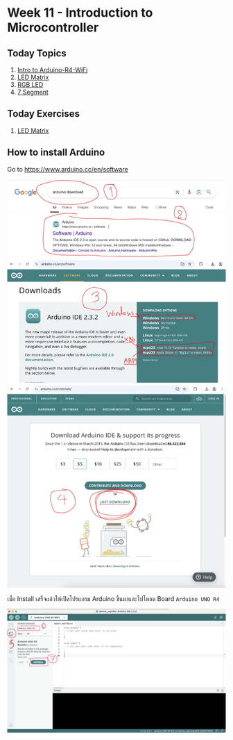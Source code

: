 # Week 11 - Introduction to Microcontroller

## Today Topics

1. [Intro to Arduino-R4-WiFi](01.Arduino-R4-WiFi)
2. [LED Matrix](02.LED_Matrix)
3. [RGB LED](03.RGB%20LED.md)
4. [7 Segment](04.7%20Segment.md)

## Today Exercises

1. [LED Matrix](02.LED_Matrix#exercise)

## How to install Arduino

Go to https://www.arduino.cc/en/software

![install01.jpg](files/img/install01.jpg)
![install02.jpg](files/img/install02.jpg)

เมื่อ Install เสร็จแล้วให้เปิดโปรแกรม Arduino ขึ้นมาและไปโหลด Board `Arduino UNO R4`

![install03.jpg](files/img/install03.jpg)